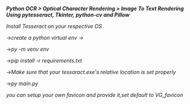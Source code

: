***Python OCR > Optical Character Rendering 
             > Image To Text Rendering
            Using  pytesseract, Tkinter, python-cv and Pillow***

*Install Tesseract on your respective OS*


->_create a python virtual env ->_

->_py -m venv env_

->_pip install -r requirements.txt_

->_Make sure that your tessaract.exe's relative location is set properly_

->_py main.py_

*you can setup your own favicon and provide it,set default to VG_favicon*


 
